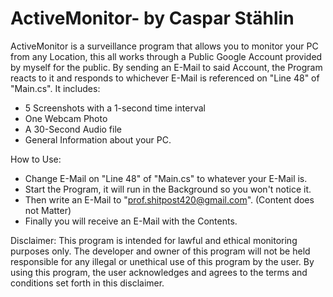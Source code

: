 # ActiveMonitor- by Caspar Stählin
ActiveMonitor is a surveillance program that allows you to monitor your PC from any Location, this all works through a Public Google Account provided by myself for the public. By sending an E-Mail to said Account, the Program reacts to it and responds to whichever E-Mail is referenced on "Line 48" of "Main.cs". It includes:
  - 5 Screenshots with a 1-second time interval
  - One Webcam Photo
  - A 30-Second Audio file
  - General Information about your PC.

How to Use:
  - Change E-Mail on "Line 48" of "Main.cs" to whatever your E-Mail is.
  - Start the Program, it will run in the Background so you won't notice it.
  - Then write an E-Mail to "prof.shitpost420@gmail.com". (Content does not Matter)
  - Finally you will receive an E-Mail with the Contents.

Disclaimer: This program is intended for lawful and ethical monitoring purposes only. 
The developer and owner of this program will not be held responsible for any illegal or unethical use of this program by the user. By using this program, the user acknowledges and agrees to the terms and conditions set forth in this disclaimer.

